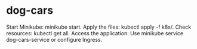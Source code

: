 # dog-cars


Start Minikube: minikube start.
Apply the files: kubectl apply -f k8s/.
Check resources: kubectl get all.
Access the application: Use minikube service dog-cars-service or configure Ingress.